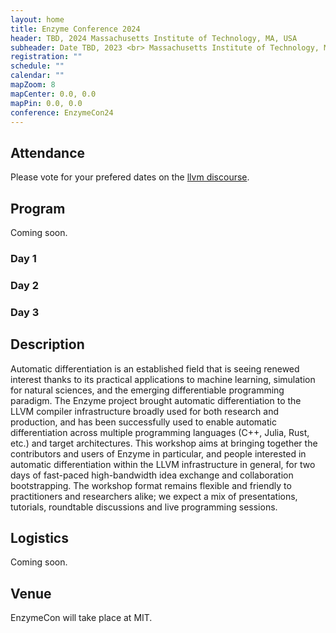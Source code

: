 ```yaml
---
layout: home
title: Enzyme Conference 2024
header: TBD, 2024 Massachusetts Institute of Technology, MA, USA
subheader: Date TBD, 2023 <br> Massachusetts Institute of Technology, MA, USA
registration: ""
schedule: ""
calendar: ""
mapZoom: 8
mapCenter: 0.0, 0.0
mapPin: 0.0, 0.0
conference: EnzymeCon24
---
```


## Attendance

Please vote for your prefered dates on the [llvm discourse](https://discourse.llvm.org/t/enzymecon-2-planning/74771/2).

## Program

Coming soon.

### Day 1


### Day 2


### Day 3


## Description

Automatic differentiation is an established field that is seeing renewed interest thanks to its practical applications to machine learning, simulation for natural sciences, and the emerging differentiable programming paradigm. The Enzyme project brought automatic differentiation to the LLVM compiler infrastructure broadly used for both research and production, and has been successfully used to enable automatic differentiation across multiple programming languages (C++, Julia, Rust, etc.) and target architectures. This workshop aims at bringing together the contributors and users of Enzyme in particular, and people interested in automatic differentiation within the LLVM infrastructure in general, for two days of fast-paced high-bandwidth idea exchange and collaboration bootstrapping. The workshop format remains flexible and friendly to practitioners and researchers alike; we expect a mix of presentations, tutorials, roundtable discussions and live programming sessions.

## Logistics

Coming soon.

## Venue

EnzymeCon will take place at MIT.

